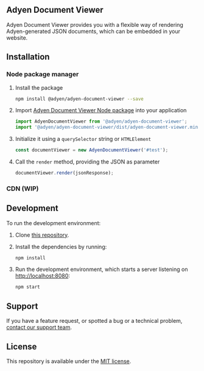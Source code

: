 ## Adyen Document Viewer

Adyen Document Viewer provides you with a flexible way of rendering Adyen-generated JSON documents, which can be embedded in your website.

## Installation

### Node package manager

1. Install the package

    ```sh
    npm install @adyen/adyen-document-viewer --save
    ```

2. Import [Adyen Document Viewer Node package](https://www.npmjs.com/package/@adyen/adyen-document-viewer) into your application

    ```js
    import AdyenDocumentViewer from '@adyen/adyen-document-viewer';
    import '@adyen/adyen-document-viewer/dist/adyen-document-viewer.min.css'; 
    ```
   
3. Initialize it using a `querySelector` string or `HTMLElement`

    ```js
    const documentViewer = new AdyenDocumentViewer('#test');
    ```

4. Call the `render` method, providing the JSON as parameter

    ```js
    documentViewer.render(jsonResponse);
    ```

### CDN (WIP)

## Development

To run the development environment:

1. Clone [this repository](https://github.com/Adyen/adyen-document-viewer).
2. Install the dependencies by running:
 
   ```sh
   npm install
   ```
3. Run the development environment, which starts a server listening on [http://localhost:8080](http://localhost:8080):
 
   ```sh
   npm start
   ```

## Support

If you have a feature request, or spotted a bug or a technical problem, [contact our support team](https://support.adyen.com/).

## License

This repository is available under the [MIT license](LICENSE).
